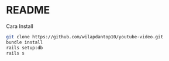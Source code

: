 # README

Cara Install

```bash
git clone https://github.com/wilapdantop10/youtube-video.git
bundle install
rails setup:db
rails s
```



